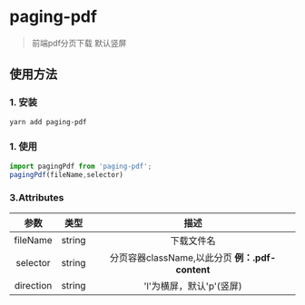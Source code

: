 # paging-pdf

> 前端pdf分页下载
> 默认竖屏

## 使用方法

###  1. 安装

```bash
yarn add paging-pdf
```
###  1. 使用
```js
import pagingPdf from 'paging-pdf';
pagingPdf(fileName,selector)
```

### 3.Attributes

|     参数     |  类型   |                    描述                     |
| :----------: | :-----: | :-----------------------------------------: |
|     fileName     | string |     下载文件名     |
|     selector     | string |     分页容器className,以此分页 **例：.pdf-content**     |
|     direction     | string |    'l'为横屏，默认'p'(竖屏)     |
